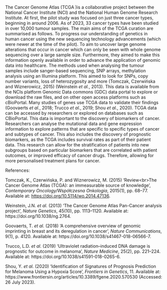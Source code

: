 The Cancer Genome Atlas (TCGA )is a collaborative project between the National Cancer Institute (NCI) and the National Human Genome Research Institute. At first, the pilot study was focused on just three cancer types, beginning in around 2006. As of 2023, 33 cancer types have been studied in over 10,000 tumour samples. The main aims of the TCGA curation are summarised as follows. To progress our understanding of genetics in human cancer using the new sequencing technology advancements (which were newer at the time of the pilot). To aim to uncover large genome alterations that occur in cancer which can only be seen with whole genome sequencing over a large sample size. Furthermore, they aimed to make this information openly available in order to advance the application of genomic data into healthcare. The methods used when analysing the tumour samples include sanger-based sequencing, SNP arrays, methylation analysis using an Illumina platform. This aimed to look for SNPs, copy number variants, loss of heterozygosity and more (Tomczak, Czerwińska and Wiznerowicz, 2015) (Weinstein _et al._, 2013). This data is available from the NCIs platform Genomic Data commons (GDC) data portal to explore or download the raw files, and on other open access platforms such as cBioPortal. Many studies of genes use TCGA data to validate their findings (Goovaerts _et al._, 2018; Trucco _et al._, 2019; Shou _et al._, 2020). TCGA data can be accessed by researchers or explored on databases such as CBioPortal. This data is important to the discovery of biomarkers of cancer. Researchers can analyse the mutational data and gene expression information to explore patterns that are specific to specific types of cancer and subtypes of cancer. This also includes the discovery of prognostic biomarkers, as the TCGA includes survival rates as part of their patient data. This research can allow for the stratification of patients into new subgroups based on particular biomarkers that are correlated with patient outcomes, or improved efficacy of cancer drugs. Therefore, allowing for more personalised treatment plans for cancer.

References:

Tomczak, K., Czerwińska, P. and Wiznerowicz, M. (2015) ‘Review\<br>The Cancer Genome Atlas (TCGA): an immeasurable source of knowledge’, _Contemporary Oncology/Współczesna Onkologia_, 2015(1), pp. 68–77. Available at: <https://doi.org/10.5114/wo.2014.47136>.

Weinstein, J.N. _et al._ (2013) ‘The Cancer Genome Atlas Pan-Cancer analysis project’, _Nature Genetics_, 45(10), pp. 1113–1120. Available at: https\://doi.org/10.1038/ng.2764.

Goovaerts, T. _et al._ (2018) ‘A comprehensive overview of genomic imprinting in breast and its deregulation in cancer’, _Nature Communications_, 9(1), p. 4120. Available at: https\://doi.org/10.1038/s41467-018-06566-7.

Trucco, L.D. _et al._ (2019) ‘Ultraviolet radiation–induced DNA damage is prognostic for outcome in melanoma’, _Nature Medicine_, 25(2), pp. 221–224. Available at: https\://doi.org/10.1038/s41591-018-0265-6.

Shou, Y. _et al._ (2020) ‘Identification of Signatures of Prognosis Prediction for Melanoma Using a Hypoxia Score’, _Frontiers in Genetics_, 11. Available at: https\://www\.frontiersin.org/articles/10.3389/fgene.2020.570530 (Accessed: 26 July 2023).
